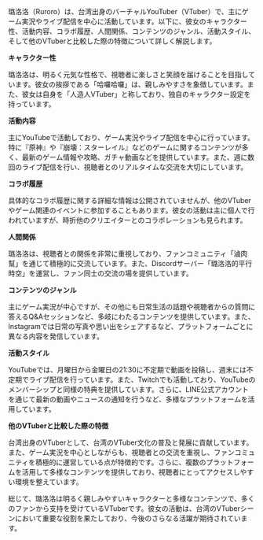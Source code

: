璐洛洛（Ruroro）は、台湾出身のバーチャルYouTuber（VTuber）で、主にゲーム実況やライブ配信を中心に活動しています。以下に、彼女のキャラクター性、活動内容、コラボ履歴、人間関係、コンテンツのジャンル、活動スタイル、そして他のVTuberと比較した際の特徴について詳しく解説します。

**キャラクター性**

璐洛洛は、明るく元気な性格で、視聴者に楽しさと笑顔を届けることを目指しています。彼女の挨拶である「哈囉哈囉」は、親しみやすさを象徴しています。また、彼女は自身を「人造人VTuber」と称しており、独自のキャラクター設定を持っています。

**活動内容**

主にYouTubeで活動しており、ゲーム実況やライブ配信を中心に行っています。特に『原神』や『崩壊：スターレイル』などのゲームに関するコンテンツが多く、最新のゲーム情報や攻略、ガチャ動画などを提供しています。また、週に数回のライブ配信を行い、視聴者とのリアルタイムな交流を大切にしています。

**コラボ履歴**

具体的なコラボ履歴に関する詳細な情報は公開されていませんが、他のVTuberやゲーム関連のイベントに参加することもあります。彼女の活動は主に個人で行われていますが、時折他のクリエイターとのコラボレーションも見られます。

**人間関係**

璐洛洛は、視聴者との関係を非常に重視しており、ファンコミュニティ「滷肉幫」を通じて積極的に交流しています。また、Discordサーバー「璐洛洛的平行時空」を運営し、ファン同士の交流の場を提供しています。

**コンテンツのジャンル**

主にゲーム実況が中心ですが、その他にも日常生活の話題や視聴者からの質問に答えるQ&Aセッションなど、多岐にわたるコンテンツを提供しています。また、Instagramでは日常の写真や思い出をシェアするなど、プラットフォームごとに異なる内容を発信しています。

**活動スタイル**

YouTubeでは、月曜日から金曜日の21:30に不定期で動画を投稿し、週末には不定期でライブ配信を行っています。また、Twitchでも活動しており、YouTubeのメンバーシップと同様の特典を提供しています。さらに、LINE公式アカウントを通じて最新の動画やニュースの通知を行うなど、多様なプラットフォームを活用しています。

**他のVTuberと比較した際の特徴**

台湾出身のVTuberとして、台湾のVTuber文化の普及と発展に貢献しています。また、ゲーム実況を中心としながらも、視聴者との交流を重視し、ファンコミュニティを積極的に運営している点が特徴的です。さらに、複数のプラットフォームを活用して多様なコンテンツを提供しており、視聴者にとってアクセスしやすい環境を整えています。

総じて、璐洛洛は明るく親しみやすいキャラクターと多様なコンテンツで、多くのファンから支持を受けているVTuberです。彼女の活動は、台湾のVTuberシーンにおいて重要な役割を果たしており、今後のさらなる活躍が期待されています。 